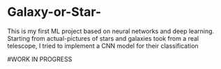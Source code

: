# Galaxy-or-Star-
This is my first ML project based on neural networks and deep learning. Starting from actual-pictures of stars and galaxies took from a real telescope, I tried to implement a CNN model for their classification

#WORK IN PROGRESS
